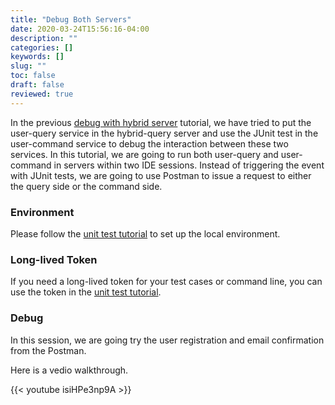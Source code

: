 ```yaml
---
title: "Debug Both Servers"
date: 2020-03-24T15:56:16-04:00
description: ""
categories: []
keywords: []
slug: ""
toc: false
draft: false
reviewed: true
---
```


In the previous [debug with hybrid server][] tutorial, we have tried to put the user-query service in the hybrid-query server and use the JUnit test in the user-command service to debug the interaction between these two services. In this tutorial, we are going to run both user-query and user-command in servers within two IDE sessions. Instead of triggering the event with JUnit tests, we are going to use Postman to issue a request to either the query side or the command side.

### Environment

Please follow the [unit test tutorial][] to set up the local environment. 

### Long-lived Token

If you need a long-lived token for your test cases or command line, you can use the token in the [unit test tutorial][].

### Debug

In this session, we are going try the user registration and email confirmation from the Postman. 

Here is a vedio walkthrough. 

{{< youtube isiHPe3np9A >}}


[debug with hybrid server]: /tutorial/portal/developer/debug-hybrid-server/
[unit test tutorial]: /tutorial/portal/developer/debug-unit-test/
